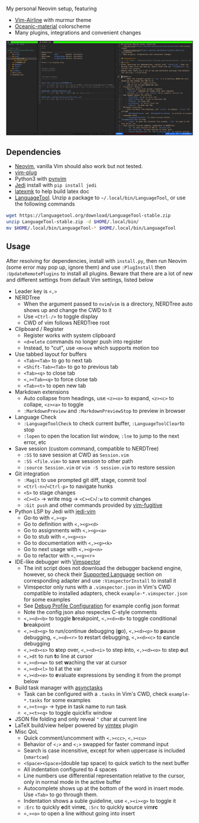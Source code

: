 My personal Neovim setup, featuring
- [Vim-Airline](https://github.com/vim-airline/vim-airline) with murmur theme
- [Oceanic-material](https://github.com/glepnir/oceanic-material) colorscheme
- Many plugins, integrations and convenient changes

![](screenshot.png)

## Dependencies
- [Neovim](https://github.com/neovim/neovim), vanilla Vim should also work but not tested.
- [vim-plug](https://github.com/junegunn/vim-plug)
- Python3 with [pynvim](https://github.com/neovim/pynvim)
- [Jedi](https://github.com/davidhalter/jedi) install with `pip install jedi`
- [latexmk](http://users.phys.psu.edu/~collins/software/latexmk-jcc) to help build latex doc
- [LanguageTool](http://www.languagetool.org/download/). 
Unzip a package to `~/.local/bin/LanguageTool`, or use the following commands

```bash
wget https://languagetool.org/download/LanguageTool-stable.zip
unzip LanguageTool-stable.zip -d $HOME/.local/bin/
mv $HOME/.local/bin/LanguageTool-* $HOME/.local/bin/LanguageTool
```

## Usage
After resolving for dependencies, install with `install.py`, then run Neovim (some error may pop up, ignore them) and use `:PlugInstall` then `:UpdateRemotePlugins`
to install all plugins.
Beware that there are a lot of new and different settings from default Vim settings, listed below

- Leader key is `<,>`
- NERDTree
    - When the argument passed to `nvim`/`vim` is a directory, NERDTree auto shows up and change the CWD to it
    - Use `<Ctrl-/>` to toggle display
    - CWD of vim follows NERDTree root
- Clipboard / Register
    - Register works with system clipboard
    - `<d>elete` commands no longer push into register
    - Instead, to "cut", use `<m>ove` which supports motion too
- Use tabbed layout for buffers
    - `<Tab><Tab>` to go to next tab
    - `<Shift-Tab><Tab>` to go to previous tab
    - `<Tab><q>` to close tab
    - `<,><Tab><q>` to force close tab
    - `<Tab><t>` to open new tab
- Markdown extensions
    - Auto collapse from headings, use `<z><o>` to expand, `<z><c>` to collape, `<z><a>` to toggle
    - `:MarkdownPreview` and `:MarkdownPreviewStop` to preview in browser
- Language Check
    - `:LanguageToolCheck` to check current buffer, `:LanguageToolClear`to stop
    - `:lopen` to open the location list window, `:lne` to jump to the next error, etc
- Save session (custom command, compatible to NERDTree)
    - `:SS` to save session at CWD as `Session.vim`
    - `:SS <file.vim>` to save session to other path
    - `:source Session.vim` or `vim -S session.vim` to restore session
- Git integration
    - `:Magit` to use prompted git diff, stage, commit tool
    - `<Ctrl-n>`/`<Ctrl-p>` to navigate hunks
    - `<S>` to stage changes
    - `<C><C>` -> write msg -> `<C><C>`/`:w` to commit changes
    - `:Git push` and other commands provided by [vim-fugitive](https://github.com/tpope/vim-fugitive)
- Python LSP by Jedi with [jedi-vim](https://github.com/davidhalter/jedi-vim)
    - Go-to with `<,><g>`
    - Go to definition with `<,><g><d>`
    - Go to assignments with `<,><g><a>`
    - Go to stub with `<,><g><s>`
    - Go to documentation with `<,><g><k>`
    - Go to next usage with `<,><g><n>`
    - Go to refactor with `<,><g><r>`
- IDE-like debugger with [Vimspector](https://github.com/puremourning/vimspector)
    - The init script does not download the debugger backend engine, however, so check their [Supported Language](https://github.com/puremourning/vimspector#supported-languages) section on corresponding adapter and use `:VimspectorInstall` to install it
    - Vimspector only runs with a `.vimspector.json` in Vim's CWD compatible to installed adapters, check `example-*.vimspector.json` for some examples
    - See [Debug Profile Configuration](https://github.com/puremourning/vimspector#debug-profile-configuration) for example config json format
    - Note the config json also respectes C-style comments
    - `<,><d><b>` to toggle **b**reakpoint, `<,><d><B>` to toggle conditional **b**reakpoint
    - `<,><d><g>` to run/continue debugging (**g**o), `<,><d><p>` to **p**ause debugging, `<,><d><r>` to **r**estart debugging, `<,><d><c>` to **c**ancle debugging
    - `<,><d><s>` to **s**tep over, `<,><d><i>` to step **i**nto, `<,><d><o>` to step **o**ut
    - `<,>dt` to run **t**o line at cursor
    - `<,><d><w>` to set **w**aching the var at cursor
    - `<,><d><l>` to **l** at the var
    - `<,><d><e>` to **e**valuate expressions by sending it from the prompt below
- Build task manager with [asynctasks](https://github.com/skywind3000/asynctasks.vim)
    - Task can be configured with a `.tasks` in Vim's CWD, check `example-*.tasks` for some examples
    - `<,><t><g>` -> type in task name to run task
    - `<,><t><q>` to toggle quickfix window
- JSON file folding and only reveal `"` char at current line
- LaTeX build/view helper powered by [vimtex](https://github.com/lervag/vimtex) plugin
- Misc QoL
    - Quick comment/uncomment with `<,><cc>`, `<,><cu>`
    - Behavior of `<;>` and `<;>` swapped for faster command input
    - Search is case incensitive, except for when uppercase is included (`smartcae`)
    - `<Space><Space>`(double tap space) to quick swtich to the next buffer
    - All indentation configured to 4 spaces
    - Line numbers use differential representation relative to the cursor, only in normal mode in the active buffer
    - Autocomplete shows up at the bottom of the word in insert mode. Use `<Tab>` to go through them.
    - Indentation shows a suble guideline, use `<,><i><g>` to toggle it
    - `:Erc` to quickly **e**dit vim**rc**, `:Src` to quickly **s**ource vim**rc**
    - `<,><o>` to open a line without going into insert
